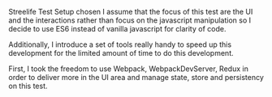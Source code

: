 Streelife Test
Setup chosen
I assume that the focus of this test are the UI and the interactions rather than focus on the javascript manipulation so I decide to use ES6 instead of vanilla javascript for clarity of code.

Additionally, I introduce a set of tools really handy to speed up this development for the limited amount of time to do this development.

First, I took the freedom to use Webpack, WebpackDevServer, Redux in order to
deliver more in the UI area and manage state, store and persistency on this
test.
